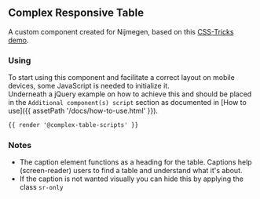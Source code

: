 ## Complex Responsive Table

A custom component created for Nijmegen, based on this [CSS-Tricks demo](https://css-tricks.com/examples/ResponsiveTables/responsive.php).

### Using

To start using this component and facilitate a correct layout on mobile devices, some JavaScript is needed to initialize it.<br>
Underneath a jQuery example on how to achieve this and should be placed in the `Additional component(s) script` section as documented in [How to use]({{ assetPath '/docs/how-to-use.html' }}).

```html
{{ render '@complex-table-scripts' }}
```

### Notes

- The caption element functions as a heading for the table. Captions help (screen-reader) users to find a table and understand what it's about.
- If the caption is not wanted visually you can hide this by applying the class `sr-only`
